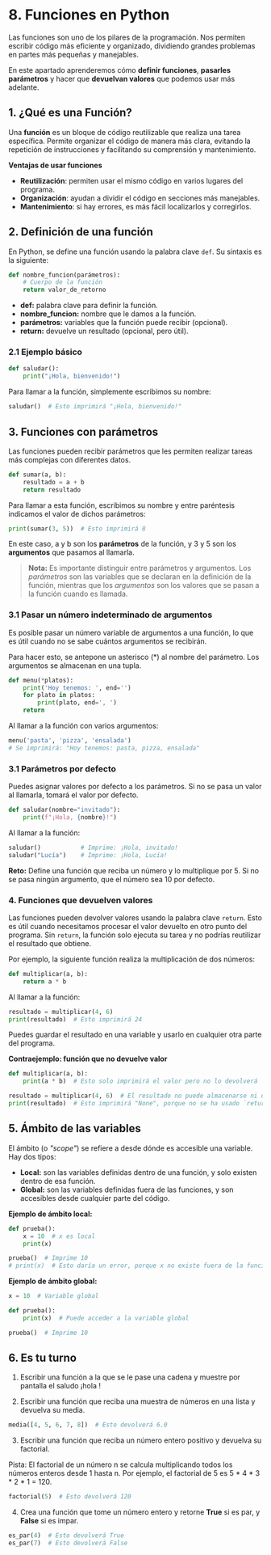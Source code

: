 # 8. Funciones en Python

Las funciones son uno de los pilares de la programación. Nos permiten escribir código más eficiente y organizado, dividiendo grandes problemas en partes más pequeñas y manejables. 

En este apartado aprenderemos cómo **definir funciones**, **pasarles parámetros** y hacer que **devuelvan valores** que podemos usar más adelante.

## 1. ¿Qué es una Función?

Una **función** es un bloque de código reutilizable que realiza una tarea específica. Permite organizar el código de manera más clara, evitando la repetición de instrucciones y facilitando su comprensión y mantenimiento.

**Ventajas de usar funciones**

* **Reutilización**: permiten usar el mismo código en varios lugares del programa.
* **Organización**: ayudan a dividir el código en secciones más manejables.
* **Mantenimiento**: si hay errores, es más fácil localizarlos y corregirlos.

## 2. Definición de una función

En Python, se define una función usando la palabra clave `def`. Su sintaxis es la siguiente:

```py
def nombre_funcion(parámetros):
    # Cuerpo de la función
    return valor_de_retorno
```

* **def:** palabra clave para definir la función.
* **nombre_funcion:** nombre que le damos a la función.
* **parámetros:** variables que la función puede recibir (opcional).
* **return:** devuelve un resultado (opcional, pero útil).

### 2.1 Ejemplo básico

```py
def saludar():
    print("¡Hola, bienvenido!")
```

Para llamar a la función, simplemente escribimos su nombre:

```py
saludar()  # Esto imprimirá "¡Hola, bienvenido!"
```

## 3. Funciones con parámetros

Las funciones pueden recibir parámetros que les permiten realizar tareas más complejas con diferentes datos.

```py
def sumar(a, b):
    resultado = a + b
    return resultado
```

Para llamar a esta función, escribimos su nombre y entre paréntesis indicamos el valor de dichos parámetros:

```py
print(sumar(3, 5))  # Esto imprimirá 8
```

En este caso, a y b son los **parámetros** de la función, y 3 y 5 son los **argumentos** que pasamos al llamarla.

> **Nota:** Es importante distinguir entre parámetros y argumentos. Los
> *parámetros* son las variables que se declaran en la definición de la
> función, mientras que los *argumentos* son los valores que se pasan a la
> función cuando es llamada.

### 3.1 Pasar un número indeterminado de argumentos

Es posible pasar un número variable de argumentos a una función, lo que es útil cuando no se sabe cuántos argumentos se recibirán.

Para hacer esto, se antepone un asterisco (*) al nombre del parámetro. Los argumentos se almacenan en una tupla.

```py
def menu(*platos):
    print('Hoy tenemos: ', end='')
    for plato in platos:
        print(plato, end=', ')
    return
```

Al llamar a la función con varios argumentos: 

```py
menu('pasta', 'pizza', 'ensalada') 
# Se imprimirá: "Hoy tenemos: pasta, pizza, ensalada" 
```

### 3.1 Parámetros por defecto

Puedes asignar valores por defecto a los parámetros. Si no se pasa un valor al llamarla, tomará el valor por defecto.

```py
def saludar(nombre="invitado"):
    print(f"¡Hola, {nombre}!")
```

Al llamar a la función:

```py
saludar()           # Imprime: ¡Hola, invitado!
saludar("Lucía")    # Imprime: ¡Hola, Lucía!
```

**Reto:** Define una función que reciba un número y lo multiplique por 5. Si no se pasa ningún argumento, que el número sea 10 por defecto.

### 4. Funciones que devuelven valores

Las funciones pueden devolver valores usando la palabra clave `return`. Esto es útil cuando necesitamos procesar el valor devuelto en otro punto del programa. Sin `return`, la función solo ejecuta su tarea y no podrías reutilizar el resultado que obtiene.

Por ejemplo, la siguiente función realiza la multiplicación de dos números:

```py
def multiplicar(a, b):
    return a * b
```

Al llamar a la función:

```py
resultado = multiplicar(4, 6)
print(resultado)  # Esto imprimirá 24
```

Puedes guardar el resultado en una variable y usarlo en cualquier otra parte del programa. 

**Contraejemplo: función que no devuelve valor**

```py
def multiplicar(a, b):
    print(a * b)  # Esto solo imprimirá el valor pero no lo devolverá

resultado = multiplicar(4, 6)  # El resultado no puede almacenarse ni usarse
print(resultado)  # Esto imprimirá "None", porque no se ha usado `return`
```

## 5. Ámbito de las variables

El ámbito (o *"scope"*) se refiere a desde dónde es accesible una variable. Hay dos tipos:

* **Local:** son las variables definidas dentro de una función, y solo existen dentro de esa función.
* **Global:** son las variables definidas fuera de las funciones, y son accesibles desde cualquier parte del código.

**Ejemplo de ámbito local:**

```py
def prueba():
    x = 10  # x es local
    print(x)

prueba()  # Imprime 10
# print(x)  # Esto daría un error, porque x no existe fuera de la función
```

**Ejemplo de ámbito global:**

```py
x = 10  # Variable global

def prueba():
    print(x)  # Puede acceder a la variable global

prueba()  # Imprime 10
```

## 6. Es tu turno

1. Escribir una función a la que se le pase una cadena <nombre> y muestre por pantalla el saludo ¡hola <nombre>!
   
2. Escribir una función que reciba una muestra de números en una lista y devuelva su media.

```py
media([4, 5, 6, 7, 8])  # Esto devolverá 6.0

```
3. Escribir una función que reciba un número entero positivo y devuelva su factorial.

Pista: El factorial de un número n se calcula multiplicando todos los números enteros desde 1 hasta n. Por ejemplo, el factorial de 5 es 5 * 4 * 3 * 2 * 1 = 120.

```py
factorial(5)  # Esto devolverá 120
```
   
4. Crea una función que tome un número entero y retorne **True** si es par, y **False** si es impar.

```py
es_par(4)  # Esto devolverá True
es_par(7)  # Esto devolverá False
```


